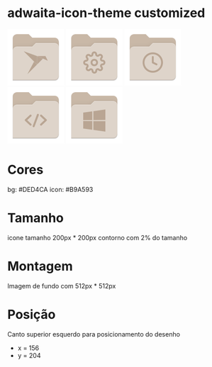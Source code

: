 
# adwaita-icon-theme customized

<img src="./places/folder-snap.png" height="128em" /> <img src="./places/folder-config.png" height="128em" /> <img src="./places/folder-temp.png" height="128em" /> <img src="./places/folder-code.png" height="128em" /> <img src="./places/folder-windows.png" height="128em" />


# Cores
bg: #DED4CA
icon: #B9A593

# Tamanho
icone tamanho 200px * 200px
contorno com 2% do tamanho

# Montagem
Imagem de fundo com 512px * 512px

# Posição
Canto superior esquerdo para posicionamento do desenho
- x = 156
- y = 204


